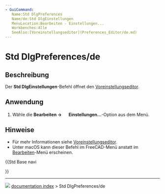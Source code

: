 ```yaml
---
- GuiCommand:
   Name:Std DlgPreferences
   Name/de:Std DlgEinstellungen
   MenuLocation:Bearbeiten - Einstellungen...
   Workbenches:Alle
   SeeAlso:[Voreinstellungseditor](Preferences_Editor/de.md)
---
```


# Std DlgPreferences/de



## Beschreibung

Der **Std DlgEinstellungen**-Befehl öffnet den [Voreinstellungseditor](Preferences_Editor/de.md).



## Anwendung

1.  Wähle die **Bearbeiten → <img src="images/Std_DlgPreferences.svg" width=16px> Einstellungen...**-Option aus dem Menü.



## Hinweise

-   Für mehr Informationen siehe [Voreinstellungseditor](Preferences_Editor/de.md).
-   Unter macOS kann dieser Befehl im FreeCAD-Menü anstatt im [Bearbeiten](Std_Edit_Menu/de.md)-Menü erscheinen.





{{Std Base navi

}}



---
![](images/Button_right.svg) [documentation index](../README.md) > Std DlgPreferences/de

